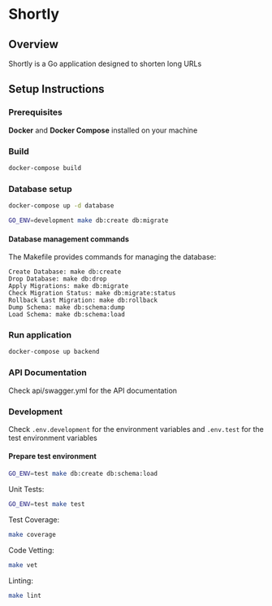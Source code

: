 # Shortly

## Overview
Shortly is a Go application designed to shorten long URLs

## Setup Instructions

### Prerequisites

**Docker** and **Docker Compose** installed on your machine

### Build

```sh
docker-compose build
```

### Database setup

```sh
docker-compose up -d database
```

```sh
GO_ENV=development make db:create db:migrate
```

#### Database management commands

The Makefile provides commands for managing the database:

    Create Database: make db:create
    Drop Database: make db:drop
    Apply Migrations: make db:migrate
    Check Migration Status: make db:migrate:status
    Rollback Last Migration: make db:rollback
    Dump Schema: make db:schema:dump
    Load Schema: make db:schema:load

### Run application

```sh
docker-compose up backend
```

### API Documentation

Check api/swagger.yml for the API documentation

### Development

Check `.env.development` for the environment variables
and `.env.test` for the test environment variables

#### Prepare test environment

```sh
GO_ENV=test make db:create db:schema:load
```

Unit Tests:

```sh
GO_ENV=test make test
```

Test Coverage:

```sh
make coverage
```

Code Vetting:

```sh
make vet
```

Linting:

```sh
make lint
```
